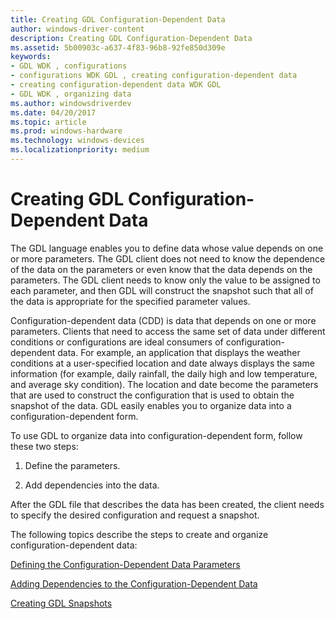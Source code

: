 ```yaml
---
title: Creating GDL Configuration-Dependent Data
author: windows-driver-content
description: Creating GDL Configuration-Dependent Data
ms.assetid: 5b00903c-a637-4f83-96b8-92fe850d309e
keywords:
- GDL WDK , configurations
- configurations WDK GDL , creating configuration-dependent data
- creating configuration-dependent data WDK GDL
- GDL WDK , organizing data
ms.author: windowsdriverdev
ms.date: 04/20/2017
ms.topic: article
ms.prod: windows-hardware
ms.technology: windows-devices
ms.localizationpriority: medium
---
```


# Creating GDL Configuration-Dependent Data


The GDL language enables you to define data whose value depends on one or more parameters. The GDL client does not need to know the dependence of the data on the parameters or even know that the data depends on the parameters. The GDL client needs to know only the value to be assigned to each parameter, and then GDL will construct the snapshot such that all of the data is appropriate for the specified parameter values.

Configuration-dependent data (CDD) is data that depends on one or more parameters. Clients that need to access the same set of data under different conditions or configurations are ideal consumers of configuration-dependent data. For example, an application that displays the weather conditions at a user-specified location and date always displays the same information (for example, daily rainfall, the daily high and low temperature, and average sky condition). The location and date become the parameters that are used to construct the configuration that is used to obtain the snapshot of the data. GDL easily enables you to organize data into a configuration-dependent form.

To use GDL to organize data into configuration-dependent form, follow these two steps:

1.  Define the parameters.

2.  Add dependencies into the data.

After the GDL file that describes the data has been created, the client needs to specify the desired configuration and request a snapshot.

The following topics describe the steps to create and organize configuration-dependent data:

[Defining the Configuration-Dependent Data Parameters](defining-the-configuration-dependent-data-parameters.md)

[Adding Dependencies to the Configuration-Dependent Data](adding-dependencies-to-the-configuration-dependent-data.md)

[Creating GDL Snapshots](creating-gdl-snapshots.md)

 

 




